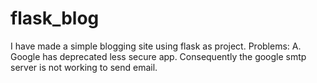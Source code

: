 # flask_blog

I have made a simple blogging site using flask as project.
Problems:
        A. Google has deprecated less secure app. Consequently the google smtp server is not working  to send email.
